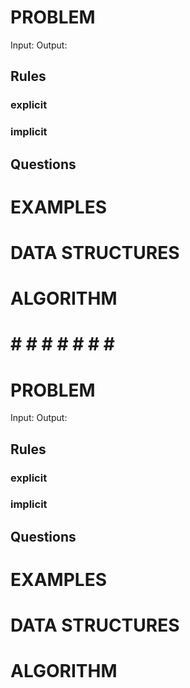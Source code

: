 # PROBLEM


  Input: 
  Output:

  ## Rules
  ### explicit
  
  ### implicit


  ## Questions


# EXAMPLES


# DATA STRUCTURES


# ALGORITHM



# # # # # # # # #

# PROBLEM


  Input: 
  Output:

  ## Rules
  ### explicit
  
  ### implicit


  ## Questions


# EXAMPLES


# DATA STRUCTURES


# ALGORITHM
